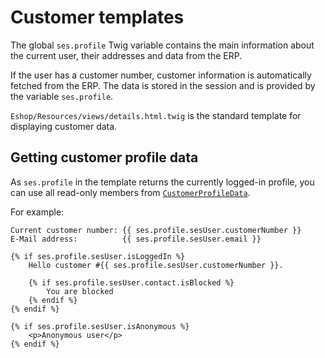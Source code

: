 # Customer templates

The global `ses.profile` Twig variable contains the main information about the current user,
their addresses and data from the ERP.

If the user has a customer number, customer information is automatically fetched from the ERP.
The data is stored in the session and is provided by the variable `ses.profile`.

`Eshop/Resources/views/details.html.twig` is the standard template for displaying customer data.

## Getting customer profile data

As `ses.profile` in the template returns the currently logged-in profile,
you can use all read-only members from [`CustomerProfileData`](customer_api/customer_profile_data.md).

For example:

``` html+twig
Current customer number: {{ ses.profile.sesUser.customerNumber }}
E-Mail address:          {{ ses.profile.sesUser.email }}
  
{% if ses.profile.sesUser.isLoggedIn %}
    Hello customer #{{ ses.profile.sesUser.customerNumber }}.
  
    {% if ses.profile.sesUser.contact.isBlocked %}
        You are blocked
    {% endif %}
{% endif %}
  
{% if ses.profile.sesUser.isAnonymous %}
    <p>Anonymous user</p>
{% endif %}
```
